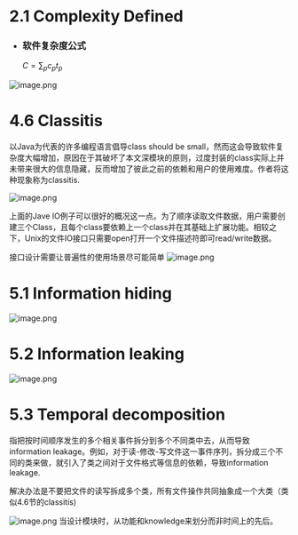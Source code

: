 # 2.1 Complexity Defined
* ### 软件复杂度公式
	$C = \sum_{p}{c_{p}t_{p}}$
	
![image.png](https://raw.githubusercontent.com/lj970926/image-hosting/master/images/20241212153540.png)
# 4.6 Classitis
以Java为代表的许多编程语言倡导class should be small，然而这会导致软件复杂度大幅增加，原因在于其破坏了本文深模块的原则，过度封装的class实际上并未带来很大的信息隐藏，反而增加了彼此之前的依赖和用户的使用难度。作者将这种现象称为classitis.

![image.png](https://raw.githubusercontent.com/lj970926/image-hosting/master/images/20241213102421.png)

上面的Jave IO例子可以很好的概况这一点。为了顺序读取文件数据，用户需要创建三个Class，且每个class要依赖上一个class并在其基础上扩展功能。相较之下，Unix的文件IO接口只需要open打开一个文件描述符即可read/write数据。

接口设计需要让普遍性的使用场景尽可能简单
![image.png](https://raw.githubusercontent.com/lj970926/image-hosting/master/images/20241213104018.png)

# 5.1 Information hiding

![image.png](https://raw.githubusercontent.com/lj970926/image-hosting/master/images/20241213113403.png)
# 5.2 Information leaking
![image.png](https://raw.githubusercontent.com/lj970926/image-hosting/master/images/20241216001727.png)
# 5.3 Temporal decomposition
指把按时间顺序发生的多个相关事件拆分到多个不同类中去，从而导致information leakage。例如，对于读-修改-写文件这一事件序列，拆分成三个不同的类来做，就引入了类之间对于文件格式等信息的依赖，导致information leakage.

解决办法是不要把文件的读写拆成多个类，所有文件操作共同抽象成一个大类（类似4.6节的classitis)

![image.png](https://raw.githubusercontent.com/lj970926/image-hosting/master/images/20241216122032.png)
当设计模块时，从功能和knowledge来划分而非时间上的先后。